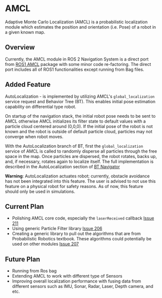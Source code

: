 # AMCL
Adaptive Monte Carlo Localization (AMCL) is a probabilistic localization module which estimates the position and orientation (i.e. Pose) of a robot in a given known map.

## Overview
Currently, the AMCL module in ROS 2 Navigation System is a direct port from [ROS1 AMCL](http://wiki.ros.org/amcl) package with some minor code re-factoring. The direct port includes all of ROS1 functionalities except running from Bag files.

## Added Feature
AutoLocalization - is implemented by utilizing AMCL's `global_localization` service request and Behavior Tree (BT).  This enables initial pose estimation capability on differential type robot.

 On startup of the navigation stack, the initial robot pose needs to be sent to AMCL otherwise AMCL initializes its filter state to default values with a particle cloud centered around (0,0,0). If the initial pose of the robot is not known and the robot is outside of default particle cloud, particles may not converge when robot moves.

With the AutoLocalization branch of BT, first the `global_localization` service of AMCL is called to randomly disperse all particles through the free space in the map. Once particles are dispersed, the robot rotates, backs up, and, if necessary, rotates again to localize itself. The full implementation is described in the AutoLocalization section of [BT Navigator](https://github.com/ros-planning/navigation2/blob/master/nav2_bt_navigator/README.md)

**Warning**: AutoLocalization actuates robot; currently, obstacle avoidance has not been integrated into this feature. The user is advised to not use this feature on a physical robot for safety reasons.  As of now, this feature should only be used in simulations.

## Current Plan
* Polishing AMCL core code, especially the `laserReceived` callback [Issue 211](https://github.com/ros-planning/navigation2/issues/211)
* Using generic Particle Filter library [Issue 206](https://github.com/ros-planning/navigation2/issues/206)
* Creating a generic library to pull out the algorithms that are from Probabilistic Robotics textbook.  These algorithms could potentially be used on other modules [Issue 207](https://github.com/ros-planning/navigation2/issues/207)

## Future Plan
* Running from Ros bag
* Extending AMCL to work with different type of Sensors
* Improving overall localization performance with fusing data from different sensors such as IMU, Sonar, Radar, Laser, Depth camera, and etc.
